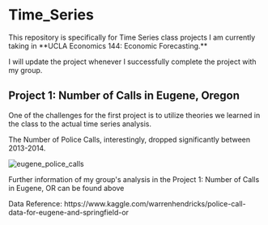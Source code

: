 # Time_Series
<p>This repository is specifically for Time Series class projects I am currently taking in **UCLA Economics 144: Economic Forecasting.**</p>
<p>I will update the project whenever I successfully complete the project with my group.</p>

<h2>Project 1: Number of Calls in Eugene, Oregon</h2>
<p>One of the challenges for the first project is to utilize theories we learned in the class to the actual time series analysis.</p>
<p>The Number of Police Calls, interestingly, dropped significantly between 2013-2014.</p>

![eugene_police_calls](https://user-images.githubusercontent.com/42131127/51965357-259a5180-241e-11e9-8158-80d1d171b793.png)

<p>Further information of my group's analysis in the Project 1: Number of Calls in Eugene, OR can be found above</p>
<p>Data Reference: https://www.kaggle.com/warrenhendricks/police-call-data-for-eugene-and-springfield-or</p>
